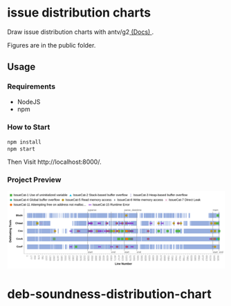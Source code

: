 #  issue distribution charts

Draw issue distribution charts with antv/g2[ (Docs) ](https://antv.vision/zh).

Figures are in the public folder.


## Usage

### Requirements

- NodeJS
- npm

### How to Start

```
npm install
npm start
```

Then Visit http://localhost:8000/.

### Project Preview

![Preview](/public/date-argv.png)
# deb-soundness-distribution-chart
